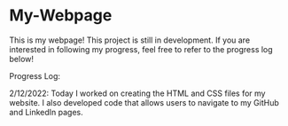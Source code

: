# My-Webpage

This is my webpage! This project is still in development. If you are interested in following my progress, feel free to refer to the progress log below!

Progress Log:

2/12/2022: Today I worked on creating the HTML and CSS files for my website. I also developed code that allows users to navigate to my GitHub and LinkedIn pages.
